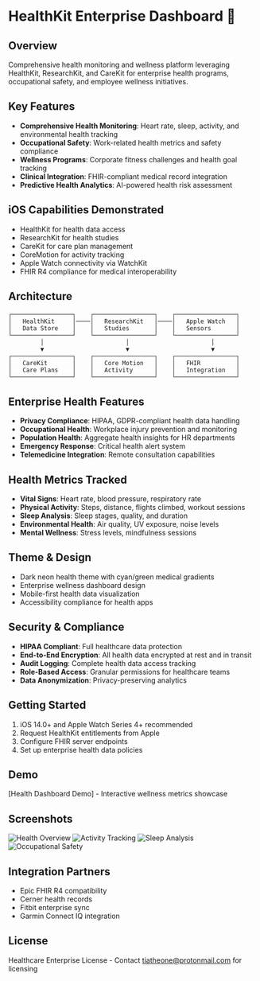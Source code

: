 # HealthKit Enterprise Dashboard 💚

## Overview
Comprehensive health monitoring and wellness platform leveraging HealthKit, ResearchKit, and CareKit for enterprise health programs, occupational safety, and employee wellness initiatives.

## Key Features
- **Comprehensive Health Monitoring**: Heart rate, sleep, activity, and environmental health tracking
- **Occupational Safety**: Work-related health metrics and safety compliance
- **Wellness Programs**: Corporate fitness challenges and health goal tracking
- **Clinical Integration**: FHIR-compliant medical record integration
- **Predictive Health Analytics**: AI-powered health risk assessment

## iOS Capabilities Demonstrated
- HealthKit for health data access
- ResearchKit for health studies
- CareKit for care plan management
- CoreMotion for activity tracking
- Apple Watch connectivity via WatchKit
- FHIR R4 compliance for medical interoperability

## Architecture
```
┌─────────────────┐    ┌─────────────────┐    ┌─────────────────┐
│   HealthKit     │────│   ResearchKit   │────│   Apple Watch   │
│   Data Store    │    │   Studies       │    │   Sensors       │
└─────────────────┘    └─────────────────┘    └─────────────────┘
         │                       │                       │
         ▼                       ▼                       ▼
┌─────────────────┐    ┌─────────────────┐    ┌─────────────────┐
│   CareKit       │    │   Core Motion   │    │   FHIR          │
│   Care Plans    │    │   Activity      │    │   Integration   │
└─────────────────┘    └─────────────────┘    └─────────────────┘
```

## Enterprise Health Features
- **Privacy Compliance**: HIPAA, GDPR-compliant health data handling
- **Occupational Health**: Workplace injury prevention and monitoring
- **Population Health**: Aggregate health insights for HR departments
- **Emergency Response**: Critical health alert system
- **Telemedicine Integration**: Remote consultation capabilities

## Health Metrics Tracked
- **Vital Signs**: Heart rate, blood pressure, respiratory rate
- **Physical Activity**: Steps, distance, flights climbed, workout sessions
- **Sleep Analysis**: Sleep stages, quality, and duration
- **Environmental Health**: Air quality, UV exposure, noise levels
- **Mental Wellness**: Stress levels, mindfulness sessions

## Theme & Design
- Dark neon health theme with cyan/green medical gradients
- Enterprise wellness dashboard design
- Mobile-first health data visualization
- Accessibility compliance for health apps

## Security & Compliance
- **HIPAA Compliant**: Full healthcare data protection
- **End-to-End Encryption**: All health data encrypted at rest and in transit
- **Audit Logging**: Complete health data access tracking
- **Role-Based Access**: Granular permissions for healthcare teams
- **Data Anonymization**: Privacy-preserving analytics

## Getting Started
1. iOS 14.0+ and Apple Watch Series 4+ recommended
2. Request HealthKit entitlements from Apple
3. Configure FHIR server endpoints
4. Set up enterprise health data policies

## Demo
[Health Dashboard Demo] - Interactive wellness metrics showcase

## Screenshots
![Health Overview](screenshots/health-dashboard.png)
![Activity Tracking](screenshots/activity-monitor.png)
![Sleep Analysis](screenshots/sleep-insights.png)
![Occupational Safety](screenshots/safety-metrics.png)

## Integration Partners
- Epic FHIR R4 compatibility
- Cerner health records
- Fitbit enterprise sync
- Garmin Connect IQ integration

## License
Healthcare Enterprise License - Contact tiatheone@protonmail.com for licensing
